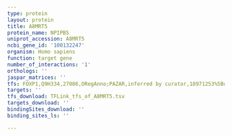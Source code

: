 ```yaml
---
type: protein
layout: protein
title: A8MRT5
protein_name: NPIPB5
uniprot_accession: A8MRT5
ncbi_gene_id: '100132247'
organism: Homo sapiens
function: target gene
number_of_interactions: '1'
orthologs: ''
jaspar_matrices: ''
tfs: FOXP1,Q9H334,27086,ORegAnno;PAZAR,inferred by curator,18971253%5Buid%5D+OR+26578589%5Buid%5D,No
targets: ''
tfs_download: TFLink_tfs_of_A8MRT5.tsv
targets_download: ''
bindingSites_download: ''
binding_sites_ls: ''

---
```

